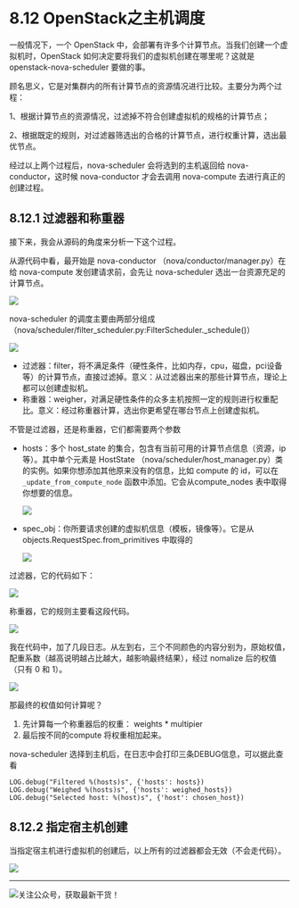 # 8.12 OpenStack之主机调度

一般情况下，一个 OpenStack 中，会部署有许多个计算节点。当我们创建一个虚拟机时，OpenStack 如何决定要将我们的虚拟机创建在哪里呢？这就是 openstack-nova-scheduler 要做的事。

顾名思义，它是对集群内的所有计算节点的资源情况进行比较。主要分为两个过程：

1、根据计算节点的资源情况，过滤掉不符合创建虚拟机的规格的计算节点；

2、根据既定的规则，对过滤器筛选出的合格的计算节点，进行权重计算，选出最优节点。

经过以上两个过程后，nova-scheduler 会将选到的主机返回给 nova-conductor，这时候 nova-conductor 才会去调用 nova-compute 去进行真正的创建过程。

## 8.12.1 过滤器和称重器

接下来，我会从源码的角度来分析一下这个过程。

从源代码中看，最开始是 nova-conductor （nova/conductor/manager.py）在给 nova-compute 发创建请求前，会先让 nova-scheduler 选出一台资源充足的计算节点。

![](http://image.python-online.cn/20190424212211.png)

nova-scheduler 的调度主要由两部分组成（nova/scheduler/filter_scheduler.py:FilterScheduler._schedule()）

![](http://image.python-online.cn/20190424213430.png)

- 过滤器：filter，将不满足条件（硬性条件，比如内存，cpu，磁盘，pci设备等）的计算节点，直接过滤掉。意义：从过滤器出来的那些计算节点，理论上都可以创建虚拟机。
- 称重器：weigher，对满足硬性条件的众多主机按照一定的规则进行权重配比。意义：经过称重器计算，选出你更希望在哪台节点上创建虚拟机。

不管是过滤器，还是称重器，它们都需要两个参数

- hosts：多个 host_state 的集合，包含有当前可用的计算节点信息（资源，ip等）。其中单个元素是 HostState （nova/scheduler/host_manager.py）类的实例。如果你想添加其他原来没有的信息，比如 compute 的 id，可以在 `_update_from_compute_node`  函数中添加。它会从compute_nodes 表中取得你想要的信息。

  ![](http://image.python-online.cn/20190424214653.png)

- spec_obj：你所要请求创建的虚拟机信息（模板，镜像等）。它是从 objects.RequestSpec.from_primitives 中取得的

  ![](http://image.python-online.cn/20190424214540.png)

过滤器，它的代码如下：

![](http://image.python-online.cn/20190424221602.png)

称重器，它的规则主要看这段代码。

![](http://image.python-online.cn/20190424215735.png)

我在代码中，加了几段日志。从左到右，三个不同颜色的内容分别为，原始权值，配重系数（越高说明越占比越大，越影响最终结果），经过 nomalize 后的权值（只有 0 和 1）。

![](http://image.python-online.cn/20190424220008.png)

那最终的权值如何计算呢？

1. 先计算每一个称重器后的权重： weights * multipier
2. 最后按不同的compute 将权重相加起来。

nova-scheduler 选择到主机后，在日志中会打印三条DEBUG信息，可以据此查看

```
LOG.debug("Filtered %(hosts)s", {'hosts': hosts})
LOG.debug("Weighed %(hosts)s", {'hosts': weighed_hosts})
LOG.debug("Selected host: %(host)s", {'host': chosen_host})
```

## 8.12.2 指定宿主机创建

当指定宿主机进行虚拟机的创建后，以上所有的过滤器都会无效（不会走代码）。

![](http://image.python-online.cn/20191011103832.png)

---

![关注公众号，获取最新干货！](http://image.python-online.cn/20190511161447.png)